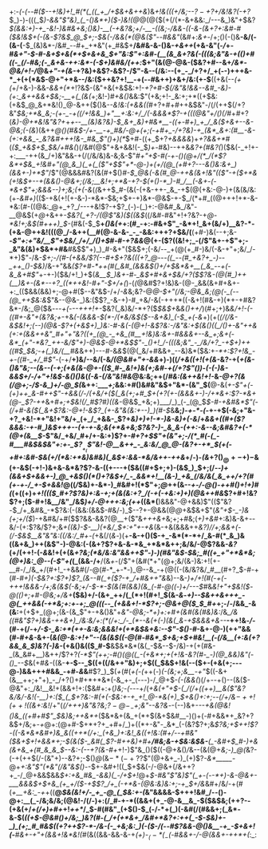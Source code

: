 +:-*(_-(_--#(*_$--+!&)+!_#(*(_((_+_/+$&+&++&_)&_+!&(((+/&;--$?-+$?+/&!&?(-+?_$_)-)-(((_$_)-&&"$"&)_(_-()&*+)($-)&!(@_@(@($(+(/(*-&+&&:_/---&_)&"+$&?_$(&&:+)-+_-&!-)&#&+&;()&)-__(-+&?&;+/-__-((&;-/&&-((-&-(&+?+:&#-#($&!&$+(-(&-$?&$_@_$+;-$&(-/&&(*(@&($"-*-#&*&"_(&#+:_&+_-/+;()(-()&__-&/(-(&-(__-$_(&)&*-/&#_--#+_+*&"(+_#&$+__/&#&-&-()&*-+&++*(+&-&"(_-/_+-#_&+"-$-#-&+$+&(*+$+&+&_$+"&:$"+:&#-(__(&_&+?&(-(((&;&"&-+(()+#((-_(/-#&;(-_&+&-++:&*-(-$+)&#&/(++:_$+"(&(@-@&-($&?+#--&+_/&*-@&/+!-/_@&*+"-+(&-*+?&)+&$?-&$?-/$"-&--(/&:--(+_-_/+?+/_+(--)+++&-*_+(+(*&$-@+"+*&--/&:($++&?+!__-+(--#&++)+&+/&:(+-$__((+&(--_(+(_+/+&-)-&&_-&&+(*_$+!$?&$-(&"+&(+&$&:+!-*+?+#-$(/&"&!&&--&#_-&)-(+:_&++&&+$&;-__+(_(&(*+;&!-)_#+&()_&&:$"(+&;+!-_&:+;+*((+$&:(+&$_@_&+*&!()_@-&++($()&_--&!&:(+&&((_#+?+#+#++&$&"-/(/(++$(/+?&"_$&;+*&_&;-(+-_-+((/+!&&_)+"__+:&:+/_/(-&&&*$?-+(((@&"+/()(/_#+#+?(*&)-*_@+*&!&"&?+_+*+--__(&)&?&)-$_&+_&)+#&*__-((+-#+)_+_/_&($+&+--&-*_@&;(-(&_)(&++_@()(#&$-/+-__-+_#&/-@+(+;(-+#+_-/+?&)-+_(&*_&+:(#__-&-(+:+&&_-_&?&#+++!&-_#&_$"()+)(*_$+#-((+_$+?_+&&&&_)+_+?&&+*_#(_($_+&$+$_$&/+#&(_)(/&#(@$"+&+&&!(-_$_)+-_#&)--++&_&?+*(#&?(*_)($&(-_+!+-+:___-++(&_/+)&"&&-+(/(/&/&)&-&;&-$"_#+"+$-#(-+-()(@+/(*_/(*$?&*+$&_+!&#+"(@_&_)(_+(_($"+$$"+*-@-)+(+/(@_(+#+?---&()&:&+_)(&&+-)+*$"_/$"(@&&&#&?(&(#+$()_#-$_@&(-&(#_@-++&(&+!&"(($"-+($+*&(+!&$+--+(*&&()-@&*+;(/&;__&!+;+*&-+?-$(+()-*_)-#_/__(-&+-(-*&+$"+;&&&--)+;&;(+(-&_(_(_&++$_#-(&(-(+&-++-_&_-+$(@(+&:-@-)+(&(&/&:(+-_&#+)_(($-+&(+!(+-&-)-*&*-$&;+$+-+)&*-@&$-+-$_/(*+#_((@+++!+*-&-*&:(#-((@&:_@+_+?_/---+&!$?-+$?_(-)-(_)+:-@&#_&_/&"-__@&$(+_@_+&++-_$&?(_+?-/(@$"&)($((&$_((/&#-#&"+!+?&?-+_@-*&!+;&$(#+++)_$-_(#&(-$_$__+_()&(+_+:(#_-+:-#&+$"_-&*+!_&+(&/+)__&?-*-(+&-@++&!(((@_/-&++(__#(@-&-&-_-_-&&:+++?+$&/(__(+#-)&(--+;&-__-_$"+:+"&/__$"+$&/_/+/_/()+$_#-#_-+?&&_@(+-($?((&!+;_-(/$"&+-+$"+;-_&"&(&)+$&*+#&__#&$$"+)_)_#-&+"($&$+;(-&/--_+(@(+_#-)&/(-&-+"+;&/_/-*+)$"-/&_-$+;-/(#-(+&&/$?(--#+$+?&(((+?_@---((_--(#_+&?+_-)--_++_()-$&)_/&-+"&&_($?+#-*++(#(_&#_(&&&$()+/+$&*&+__(_&_--+(-&_&+#$"_+-+-)($&/+!_)+$(_&__$_)&+-#-_&$+#+&+$&/+?($$?&-(@(#_)++(__)&+-(&*--+?_((*++&!-#+"-$+/+(_)-(_(_@&#$?+!&)&-(@-_&&(&+#+&+-+:_(($&&(&&)+;-@+#($--&"&$-/+/_-&_&;&?-@_@-$+"(/&;-@&_&;(@(-_(--(@_++$&:&_$"&--@&-_)&:($$?_-&-+)-#_+&/-&(-+++*((-&+!(#&-+)(*+-+#&?&*-/&;_@($&_---+(---+++!+-_$&?(_&)&/-*+?($_$&$+_&_&$()+$+/_)(#+;+)&*&/+!-(-((#+-&"+_(_&?&;+*-+&*(-(&&&-$(*-/(*&/&$($--&+&)_(-$_+(*-*&*+)(+(*(/(/&-&$&!+;(--)(@&-$?_+_(+_&$+)_)&:-#-&(-(@+!-&$?&:-/&"&:+$(&()((_/()+-&"++&(+:+(&&++&"_#+"+"&?((+_(@_-_+&_(#__+!&)&:&+-#&&&+--&_+;&+(-&*_(+"-*&?_++-&/$"+)-@&$-@+*&$$"-_()+!_/-(((&;&"_-_/&/+?_-+$+)++___((#_$_$&;_-+(_)&/(__#&*&++)---#-&_&_$(@(_&/+#&&+_--&)&*($&:+_-*+:$?+!&_-+-((#-_+/_#$"_-(-+/__+)&/--&/(-&*_/(@&#+"_+-&&*+)-)((_/+&((+!(+(&_-&?-+(*_+_(&-()&"&;--(&--(-+;(+&(&-_@_+_-_(($_#-_&!+)&(+;&#-+(/+?$"()_)-(-(-)&-&_&$+/-/+"+!&$-&()()&*(_(-&-(/&"&!_#_&_@&:&;++(/_#&:(&++&!+!-_&*-@+?(&(/_@+;-/_$-&_)+/-@_$(*&++:____+;_&&:+#()&#&"&$+"&*-(&"_$(__@-&(_+-$"+(-(+)++_&-#++$"-+&&(/-/____(+&/_+($(_&(+;+#_$+(+?(+-(&&&+-)-/+*&_+:$?-*&+(@-_$?-++_&+_#+;+$&!(/_#$?_#_)((&_-@&$_+&;+)___/_)_(-_(@_$_$-#-+&#&*$"(-(/+#-&($(_&+$?&:-@+!-&$?_(+-&"&(&:+--)_)(#-$_&__&;_)-+-*-(-_+-+$(-&;+"&-+?_+&!-*+"&!+"&/+_(+_/_+&&-_$?+_&)+)+!-*-)&-&)+(-&_/+_&&+((#+($?&&&:-+-#_)&$+++--(+-+-&;&(+*&+&;$?&?-)-_&_&-(++:-&--&;&#&?+(-*(@+(&__$_-$"&/_+&/_#+/+-&:+)$?+-_#+?+$$"+(&"+;-/(*_#(-(_-#___#&$&$&"+:+-_$$?__+_($$"&!-@__&++_-_&:&/_@_@-(&?+-+*_$(+(-+#+:&#-$&(+/(*&:+*&)&#&)(_&$+:&&-*&/&++-++&_+/-)-_(&_$+$$?()_@+-+)-$&(+-&$(-+!-)&+&-&*&?$?-&-((+---+($&((#+$+;+)-(&$_)_$+;(/_--)+(&&+$+&&+-)_@_+&$()(*()+?&$+/_-_&&*+!__(&-)_+&_(/&/&(_&_++/+?(#(+-+-/_+-$+&&!_@((_/_$&)+-&*-)_#&#+!(*$"+;_@_++(&--*+-_/-@()-++#()+!+)_#(*(+((+)+*+!((($_#+?$?&)+:&-+;+(&(&:+?_/(-+(-+&:+)+)(@&++#&*$?+#+!&?$?+;($-#+!&__/&"_/&$_)+/-@+++:&;(++_((&*(__)&&&"-@+&&)$"(($"&?-$_/+_&#&_-*$?&:(-(&&:(&&$-#&/-)_$--$?+$-@&&(@_@_+&$&+$"(_&"+$-_-)&(+;+/($_)-+&#&/+#($$?&&-&&?(@__+($"&_+++&+_&;+;+#&;(_+)+&_#+:&)&-&+--&/-(+:$?&/$?+;&*_+((&)-$-__)(+&/_$+:+"+-_+&*(&-+&(&&&++*&?_)_/_/+;&&+_(-(/-$&$__&"&"&:((_/&:_/_#+-(*+&(/(*&*-)(+__-&-+()($-+_-&*(*-*+/_&-#(*_&_)&((&+&_)++(&$"-)-@&:(-(&+?$?+&-&-*&_+*&*&++;&/&/-@$?&&_-&?_(+/(++!-(-_&_&!+(+(&_+?&;(*&/&:&"&&++$"-)-)(#&"&$-$&;_#((+_+"+*&*&;(@+)&:_@--(-$"+(_(_(&&-/+__/(&_+-_(/$"+(&#(*+"(@+;&/(&-)&:+!(+-__#-/_/&_+/(#+!_-+&&#(/-@(#-*_+-*-)_@--&_-+(@((-(&/&?&/_#__(#+?_$-#-+(#-*_#+)(-_$&?+:$?+)$?_(&--#(_+($?-+_/+#&++"&*&)--&-_)+/+!(#(-+*(-+++!&&&*-/+;&*(*&$(-&;+/-$-*-$(&(#(&&)(&_(-#-@((-)+/---$_#&*&!+"+$&!($-@((_)+;+#-@&;+/&_+*__($&)+/-(&+_++/(_(*+!(#+!_$(&-_&_-*+)--_$&++&+++_-@(_++&&(-+*&;+:+-+;_@(((--_(+&&+!-*$?+;-@&+_@($_$_#+*+;-/-/&&_-&(&:__+(+$+_(@+;(&-(&_$"+-+&()&"+_&"-@&;-*+)+:+#+(&#(&(#&)&:_/&*_/&((#&"$?+)&&-++&+)_/&:&/+:(*(/+:_/-_(*--&(+(-)(&(_&-+$&&&+&--*__-++!&_-/-_(#-+(/-+_/-$-_&:+*(++-&:&;&&&!+(+*&$&+&:--$"-$()-#_-&$+$-@-)(++"&&(#-#_+&-_&+-(*_&(@-_&:+!+"-_-$($&(&$((-@(#-#&*_$_+&;+$+#&!__(-(/&__(+:&(+?&&_&_$_)&?_(-)&*-$($+&()&(($_#-$__&$&*&*(&(_-$&--$-/&)-+(+(#&-_(&_&#+__)&++/$?+?_(-*$"(++;-#()(@((_-(+&*+;+(+!&-&?(#-_-)(@_&&)&"(-()_--$_&(+_#&-_((&-__+-$--_$((+((/&++"&)+;+$((_$&$+!&(--($+-(+&(+;---@_-_)&&+++#&&_-+#-*&*&__#$?_)_$(*+*(#(*+(-*_(_++(-)_(-(&;+;&__-+"_$((-&+(&__++;+"+)_-_/+?()+#+*+*&*(-&_+-_(---)-/_@+$-_(-(&&(_)(/+--+()--(&($-@&"+:_/&!__&!+(&&+!+:($&#+:+(_)&;-(-_--+/(_+*&(+"+$-(_/(/+((++)__&($"&?&/&/-*&!(*-__)+:($_(_$+?&:-#(+(*-$&:+-+_+!_@-*&(+)_$+&()+:+;--(/+/&$-++!(++!($(&+:&!_/+"(*(/+++)&"&?&;$?-@-_-$+;&"--&?&*--(--)&+-*--+&(@&!()&_((+#+#$"_$&*_)&;++&*+_($&*&+(&_+(*+$(&+$&#__-)()+(-#+&&*+_&?+?&$+/&;+-_+_@+:(@+#-$+*+?+_+#+/_)+((*+-&"-_&*_(-(&?$?+;&*$?&;+$_++!$?-((-&*&*&#+)&_&((++*(/+:_(+&_)+:&!_&((+!&:(#+/--+#&"($_&+$+!+&&*+;-$(&($-_&#(_$?-#++&)+#+__/_#&;&-+$&:&$_&-__(_-&#+$_#-)+&(&+&_+(#_&_&_$--&:-(--+?(&-#+*+!-)$"&_()($((-@+&()_/_&--(&(@+*&;-)_@(*&?-(-+(++$(/-(&"+)--&?+;-$()_@_(&$-*(-+?$?$"(@+&+_-)_(+)$?_-&*_____-_@+_+:&"$"(*&"(/&"&$()-_-$+-&#+!((_$+$&(-/-@&+(/&++?+_-/_@+&&$&&_$+:+&_#&_-&&)(_-/+$+!_@+*_$-#&"$"&)$"(_+-(--*+)-&-@&+-___&&&$+$+&_(+_+/($-_+$$?_/+_(-+*&-(@&:&)&:+;-+_$+/&*&#+/&/-+(#(*+__+&:_-+*+((__@_$&(&!+/-_+_-@_(_$&:+-(_&"&&&&-$+++!&#_/--()-@+:__(_-/&;&/&;(@&!-/(/-)+:(/_#-+-*((&&+(+_-@-&__&_-$($&$&;(++?--(+&$($+/_+(/+)+#+_+!_++*_/_$-#(#&"_(+$()-$_(-/-*+(_)(-&#(/(#&&+;(_&*-&-$(*((+$-@&#()+/&;_)&?(#-(_/+(+*&+_/&#+*&?+:++(_-$-$&)+-_)_(+;_#_#&$((+?++$?-*-/&-(-_+&;&:_)(-($-/(--#$?&&-@()&__-+_-$+&+!(*-__#_&+-+"+(&&+!&*&!(#_(&((&&-&&-&-+_(+)-$_(-*(_-$(_-#_&&+-/-@(&&+-++*+(_:_:
